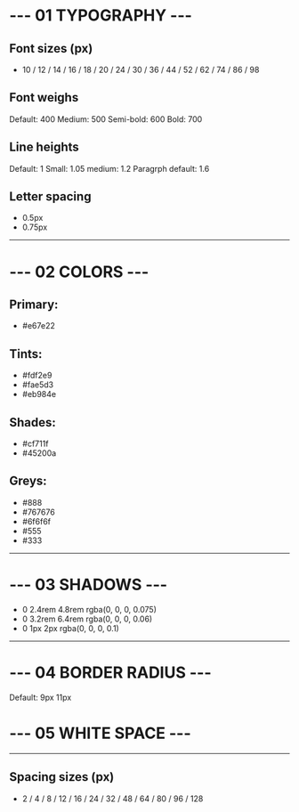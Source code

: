 # --- 01 TYPOGRAPHY ---

## Font sizes (px)

-   10 / 12 / 14 / 16 / 18 / 20 / 24 / 30 / 36 / 44 / 52 / 62 / 74 / 86 / 98

## Font weighs

Default: 400
Medium: 500
Semi-bold: 600
Bold: 700

## Line heights

Default: 1
Small: 1.05
medium: 1.2
Paragrph default: 1.6

## Letter spacing

-   0.5px
-   0.75px

---

# --- 02 COLORS ---

## Primary:

-   #e67e22

## Tints:

-   #fdf2e9
-   #fae5d3
-   #eb984e

## Shades:

-   #cf711f
-   #45200a

## Greys:

-   #888
-   #767676
-   #6f6f6f
-   #555
-   #333

---

# --- 03 SHADOWS ---

-   0 2.4rem 4.8rem rgba(0, 0, 0, 0.075)
-   0 3.2rem 6.4rem rgba(0, 0, 0, 0.06)
-   0 1px 2px rgba(0, 0, 0, 0.1)

---

# --- 04 BORDER RADIUS ---

Default: 9px
11px

# --- 05 WHITE SPACE ---

---

## Spacing sizes (px)

-   2 / 4 / 8 / 12 / 16 / 24 / 32 / 48 / 64 / 80 / 96 / 128
